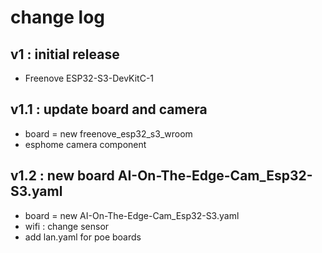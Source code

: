 # change log 
## v1 : initial release
* Freenove ESP32-S3-DevKitC-1
## v1.1 : update board and camera
* board = new freenove_esp32_s3_wroom
* esphome camera component
## v1.2 : new board AI-On-The-Edge-Cam_Esp32-S3.yaml
* board = new AI-On-The-Edge-Cam_Esp32-S3.yaml
* wifi : change sensor
* add lan.yaml for poe boards

